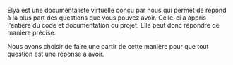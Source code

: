 Elya est une documentaliste virtuelle conçu par nous qui permet de répond à la plus part des questions que vous pouvez avoir. Celle-ci a appris l'entière du code et documentation du projet. Elle peut donc répondre de manière précise.

Nous avons choisir de faire une partir de cette manière pour que tout question est une réponse a avoir.